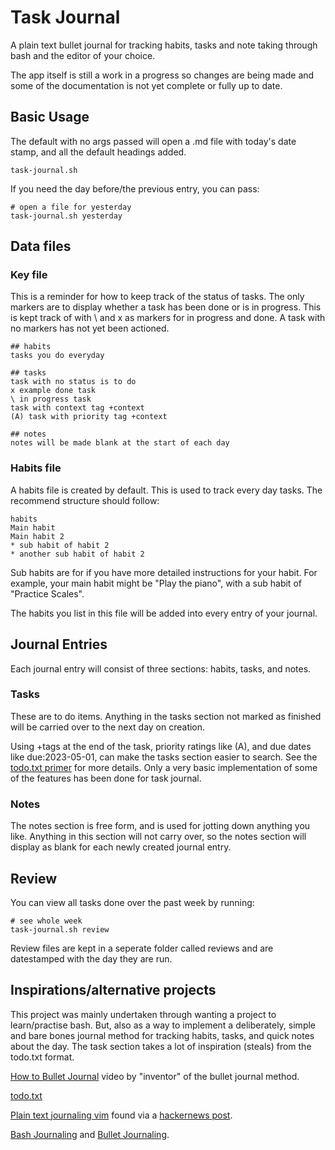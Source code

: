 # Task Journal 

A plain text bullet journal for tracking habits, tasks and note taking through bash and the editor of your choice.

The app itself is still a work in a progress so changes are being made and some of the documentation is not yet complete or fully up to date.

## Basic Usage 

The default with no args passed will open a .md file with today's date stamp, and all the default headings added.

```
task-journal.sh
```

If you need the day before/the previous entry, you can pass:

```
# open a file for yesterday
task-journal.sh yesterday
```

## Data files

### Key file

This is a reminder for how to keep track of the status of tasks. The only markers are to display whether a task has been done or is in progress. This is kept track of with \ and x as markers for in progress and done. A task with no markers has not yet been actioned.

```
## habits
tasks you do everyday

## tasks
task with no status is to do
x example done task
\ in progress task
task with context tag +context
(A) task with priority tag +context

## notes
notes will be made blank at the start of each day
```

### Habits file

A habits file is created by default. This is used to track every day tasks. The recommend structure should follow:

``` example habits file
habits
Main habit
Main habit 2
* sub habit of habit 2
* another sub habit of habit 2
```

Sub habits are for if you have more detailed instructions for your habit. For example, your main habit might be "Play the piano", with a sub habit of "Practice Scales".

The habits you list in this file will be added into every entry of your journal.

## Journal Entries

Each journal entry will consist of three sections: habits, tasks, and notes.

### Tasks

These are to do items. Anything in the tasks section not marked as finished will be carried over to the next day on creation.

Using +tags at the end of the task, priority ratings like (A), and due dates like due:2023-05-01, can make the tasks section easier to search. See the [todo.txt primer](https://github.com/todotxt/todo.txt) for more details. Only a very basic implementation of some of the features has been done for task journal.

### Notes

The notes section is free form, and is used for jotting down anything you like. Anything in this section will not carry over, so the notes section will display as blank for each newly created journal entry. 

## Review

You can view all tasks done over the past week by running:
```
# see whole week
task-journal.sh review
```

Review files are kept in a seperate folder called reviews and are datestamped with the day they are run.

## Inspirations/alternative projects

This project was mainly undertaken through wanting a project to learn/practise bash. But, also as a way to implement a deliberately, simple and bare bones journal method for tracking habits, tasks, and quick notes about the day. The task section takes a lot of inspiration (steals) from the todo.txt format.

[How to Bullet Journal](https://www.youtube.com/watch?v=fm15cmYU0IM) video by "inventor" of the bullet journal method.

[todo.txt](https://github.com/todotxt/todo.txt)

[Plain text journaling vim](https://peppe.rs/posts/plain_text_journaling/) found via a [hackernews post](https://news.ycombinator.com/item?id=36390405).

[Bash Journaling](https://jodavaho.io/posts/bash-journalling.html) and [Bullet Journaling](https://jodavaho.io/posts/bullet-journalling.html).

